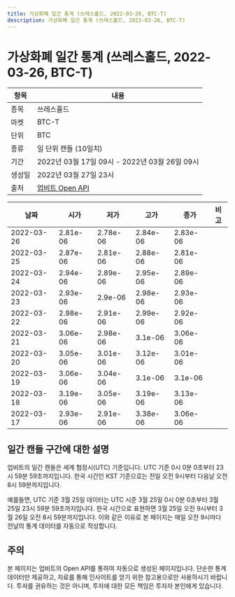 ```yaml
---
title: 가상화폐 일간 통계 (쓰레스홀드, 2022-03-26, BTC-T)
description: 가상화폐 일간 통계 (쓰레스홀드, 2022-03-26, BTC-T)
---
```



가상화폐 일간 통계 (쓰레스홀드, 2022-03-26, BTC-T)
===

|항목|내용|
|--|--|
|종목|쓰레스홀드|
|마켓|BTC-T|
|단위|BTC|
|종류|일 단위 캔들 (10일치)|
|기간|2022년 03월 17일 09시 - 2022년 03월 26일 09시|
|생성일|2022년 03월 27일 23시|
|출처|[업비트 Open API](https://docs.upbit.com)|


|날짜|시가|저가|고가|종가|비고|
|--|--|--|--|--|--|
|2022-03-26|2.81e-06|2.78e-06|2.84e-06|2.83e-06|    |
|2022-03-25|2.87e-06|2.81e-06|2.88e-06|2.81e-06|    |
|2022-03-24|2.94e-06|2.89e-06|2.95e-06|2.89e-06|    |
|2022-03-23|2.93e-06|2.9e-06|2.98e-06|2.93e-06|    |
|2022-03-22|2.98e-06|2.91e-06|2.99e-06|2.92e-06|    |
|2022-03-21|3.06e-06|2.98e-06|3.1e-06|3.06e-06|    |
|2022-03-20|3.05e-06|3.01e-06|3.12e-06|3.01e-06|    |
|2022-03-19|3.06e-06|3.04e-06|3.1e-06|3.1e-06|    |
|2022-03-18|3.19e-06|3.05e-06|3.19e-06|3.13e-06|    |
|2022-03-17|2.93e-06|2.91e-06|3.38e-06|3.06e-06|    |


일간 캔들 구간에 대한 설명
---


업비트의 일간 캔들은 세계 협정시(UTC) 기준입니다. 
UTC 기준 0시 0분 0초부터 23시 59분 59초까지입니다. 
한국 시간인 KST 기준으로는 전일 오전 9시부터 다음날 오전 8시 59분까지입니다. 


예를들면, UTC 기준 3월 25일 데이터는 UTC 시준 3월 25일 0시 0분 0초부터 3월 25일 23시 59분 59초까지입니다. 
한국 시간으로 표현하면 3월 25일 오전 9시부터 3월 26일 오전 8시 59분까지입니다. 
이와 같은 이유로 본 페이지는 매일 오전 9시마다 전날의 통계 데이터를 자동으로 작성합니다. 


주의
---


본 페이지는 업비트의 Open API를 통하여 자동으로 생성된 페이지입니다. 
단순한 통계 데이터만 제공하고, 자료를 통해 인사이트를 얻기 위한 참고용으로만 사용하시기 바랍니다. 
투자를 권유하는 것은 아니며, 투자에 대한 모든 책임은 투자자 본인에게 있습니다. 
